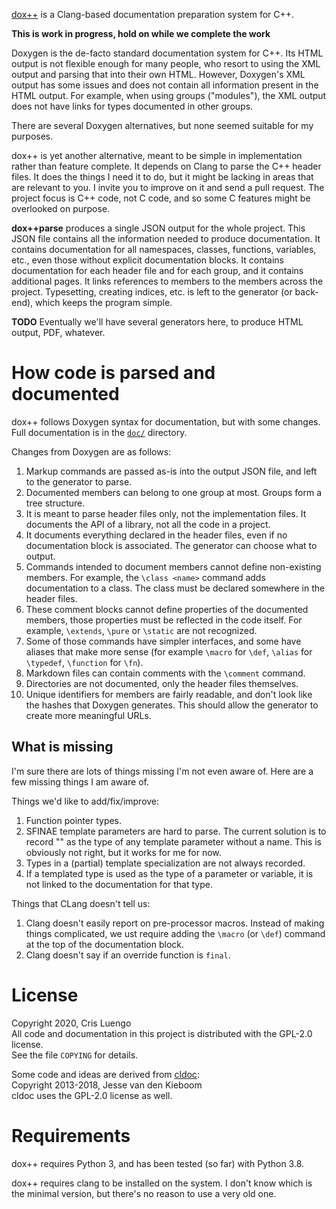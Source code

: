 [dox++](https://github.com/crisluengo/doxpp) is a Clang-based documentation preparation
system for C++.

**This is work in progress, hold on while we complete the work**

Doxygen is the de-facto standard documentation system for C++. Its HTML output is not
flexible enough for many people, who resort to using the XML output and parsing that
into their own HTML. However, Doxygen's XML output has some issues and does not contain
all information present in the HTML output. For example, when using groups ("modules"),
the XML output does not have links for types documented in other groups.

There are several Doxygen alternatives, but none seemed suitable for my purposes.

dox++ is yet another alternative, meant to be simple in implementation rather than feature
complete. It depends on Clang to parse the C++ header files.
It does the things I need it to do, but it might be lacking in areas that are
relevant to you. I invite you to improve on it and send a pull request. The project focus
is C++ code, not C code, and so some C features might be overlooked on purpose.

**dox++parse** produces a single JSON output for the whole project. This JSON file contains
all the information needed to produce documentation. It contains documentation for all
namespaces, classes, functions, variables, etc., even those without explicit documentation
blocks. It contains documentation for each header file and for each group, and it contains
additional pages. It links references to members to the members across the project.
Typesetting, creating indices, etc. is left to the generator (or back-end), which keeps
the program simple.

**TODO** Eventually we'll have several generators here, to produce HTML output, PDF, whatever.


# How code is parsed and documented

dox++ follows Doxygen syntax for documentation, but with some changes. Full documentation
is in the [`doc/`](https://github.com/crisluengo/doxpp/tree/main/doc) directory.

Changes from Doxygen are as follows:
1. Markup commands are passed as-is into the output JSON file, and left to the generator
to parse.
2. Documented members can belong to one group at most. Groups form a tree structure.
3. It is meant to parse header files only, not the implementation files. It documents the API
of a library, not all the code in a project.
4. It documents everything declared in the header files, even if no documentation block
is associated. The generator can choose what to output.
5. Commands intended to document members cannot define non-existing members. For example,
the `\class <name>` command adds documentation to a class. The class must be declared somewhere
in the header files.
6. These comment blocks cannot define properties of the documented members, those properties
must be reflected in the code itself. For example, `\extends`, `\pure` or `\static` are not
recognized.
6. Some of those commands have simpler interfaces, and some have aliases that make more sense
(for example `\macro` for `\def`, `\alias` for `\typedef`, `\function` for `\fn`).
7. Markdown files can contain comments with the `\comment` command.
8. Directories are not documented, only the header files themselves.
9. Unique identifiers for members are fairly readable, and don't look like the hashes that
Doxygen generates. This should allow the generator to create more meaningful URLs.

## What is missing

I'm sure there are lots of things missing I'm not even aware of. Here are a few missing things
I am aware of.

Things we'd like to add/fix/improve:

1. Function pointer types.
2. SFINAE template parameters are hard to parse. The current solution is to record "<SFINAE>"
   as the type of any template parameter without a name. This is obviously not right, but it
   works for me for now.
3. Types in a (partial) template specialization are not always recorded.
4. If a templated type is used as the type of a parameter or variable, it is not linked to
   the documentation for that type.

Things that CLang doesn't tell us:

1. Clang doesn't easily report on pre-processor macros. Instead of making things complicated,
we ust require adding the `\macro` (or `\def`) command at the top of the documentation block.
2. Clang doesn't say if an override function is `final`.

# License

Copyright 2020, Cris Luengo  
All code and documentation in this project is distributed with the GPL-2.0 license.  
See the file `COPYING` for details.

Some code and ideas are derived from [cldoc](https://github.com/jessevdk/cldoc):  
Copyright 2013-2018, Jesse van den Kieboom  
cldoc uses the GPL-2.0 license as well.


# Requirements

dox++ requires Python 3, and has been tested (so far) with Python 3.8.

dox++ requires clang to be installed on the system. I don't know which is the minimal
version, but there's no reason to use a very old one.

